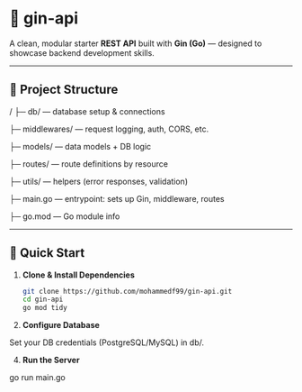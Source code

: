# 🎉 gin-api

A clean, modular starter **REST API** built with **Gin (Go)** — designed to showcase backend development skills.

---

## 📂 Project Structure

/
├─ db/          — database setup & connections


├─ middlewares/ — request logging, auth, CORS, etc.


├─ models/      — data models + DB logic


├─ routes/      — route definitions by resource


├─ utils/       — helpers (error responses, validation)


├─ main.go      — entrypoint: sets up Gin, middleware, routes


├─ go.mod       — Go module info

---

## 🚀 Quick Start

1. **Clone & Install Dependencies**  
   ```bash
   git clone https://github.com/mohammedf99/gin-api.git
   cd gin-api
   go mod tidy

2. **Configure Database**
   
Set your DB credentials (PostgreSQL/MySQL) in db/.

4. **Run the Server**
   
go run main.go


